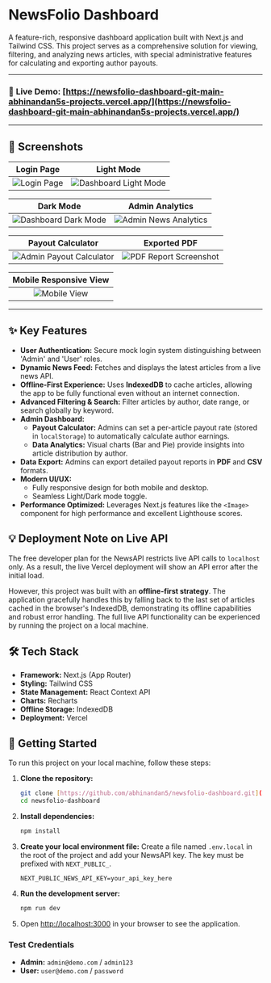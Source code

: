# NewsFolio Dashboard

A feature-rich, responsive dashboard application built with Next.js and Tailwind CSS. This project serves as a comprehensive solution for viewing, filtering, and analyzing news articles, with special administrative features for calculating and exporting author payouts.

---

### 🚀 **Live Demo:** [https://newsfolio-dashboard-git-main-abhinandan5s-projects.vercel.app/](https://newsfolio-dashboard-git-main-abhinandan5s-projects.vercel.app/)

---

## 📸 Screenshots

| Login Page | Light Mode |
| :---: | :---: |
| ![Login Page](public/photos/login.png) | ![Dashboard Light Mode](public/photos/dashboardlight.png) |

| Dark Mode | Admin Analytics |
| :---: | :---: |
| ![Dashboard Dark Mode](public/photos/dashboarddark.png) | ![Admin News Analytics](public/photos/adminanalytics.png) |

| Payout Calculator | Exported PDF |
| :---: | :---: |
| ![Admin Payout Calculator](public/photos/adminpayout.png) | ![PDF Report Screenshot](public/photos/reportpdf.png) |

| Mobile Responsive View |
| :---: |
| ![Mobile View](public/photos/mobile1.png) |

---

## ✨ Key Features

-   **User Authentication:** Secure mock login system distinguishing between 'Admin' and 'User' roles.
-   **Dynamic News Feed:** Fetches and displays the latest articles from a live news API.
-   **Offline-First Experience:** Uses **IndexedDB** to cache articles, allowing the app to be fully functional even without an internet connection.
-   **Advanced Filtering & Search:** Filter articles by author, date range, or search globally by keyword.
-   **Admin Dashboard:**
    -   **Payout Calculator:** Admins can set a per-article payout rate (stored in `localStorage`) to automatically calculate author earnings.
    -   **Data Analytics:** Visual charts (Bar and Pie) provide insights into article distribution by author.
-   **Data Export:** Admins can export detailed payout reports in **PDF** and **CSV** formats.
-   **Modern UI/UX:**
    -   Fully responsive design for both mobile and desktop.
    -   Seamless Light/Dark mode toggle.
-   **Performance Optimized:** Leverages Next.js features like the `<Image>` component for high performance and excellent Lighthouse scores.

## 💡 Deployment Note on Live API

The free developer plan for the NewsAPI restricts live API calls to `localhost` only. As a result, the live Vercel deployment will show an API error after the initial load.

However, this project was built with an **offline-first strategy**. The application gracefully handles this by falling back to the last set of articles cached in the browser's IndexedDB, demonstrating its offline capabilities and robust error handling. The full live API functionality can be experienced by running the project on a local machine.

## 🛠️ Tech Stack

-   **Framework:** Next.js (App Router)
-   **Styling:** Tailwind CSS
-   **State Management:** React Context API
-   **Charts:** Recharts
-   **Offline Storage:** IndexedDB
-   **Deployment:** Vercel

## 🚀 Getting Started

To run this project on your local machine, follow these steps:

1.  **Clone the repository:**
    ```bash
    git clone [https://github.com/abhinandan5/newsfolio-dashboard.git](https://github.com/abhinandan5/newsfolio-dashboard.git)
    cd newsfolio-dashboard
    ```

2.  **Install dependencies:**
    ```bash
    npm install
    ```
3.  **Create your local environment file:**
    Create a file named `.env.local` in the root of the project and add your NewsAPI key. The key must be prefixed with `NEXT_PUBLIC_`.
    ```
    NEXT_PUBLIC_NEWS_API_KEY=your_api_key_here
    ```

4.  **Run the development server:**
    ```bash
    npm run dev
    ```

5.  Open [http://localhost:3000](http://localhost:3000) in your browser to see the application.

### Test Credentials

-   **Admin:** `admin@demo.com` / `admin123`
-   **User:** `user@demo.com` / `password`
